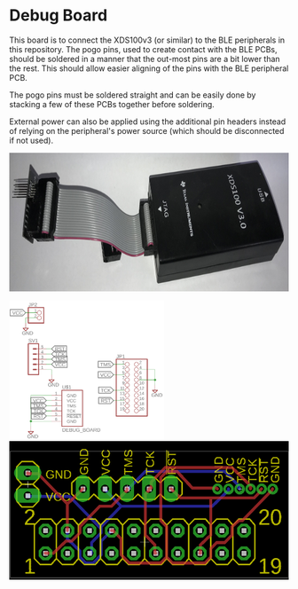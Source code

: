 # Debug Board

This board is to connect the XDS100v3 (or similar) to the BLE peripherals in
this repository. The pogo pins, used to create contact with the BLE PCBs, should
be soldered in a manner that the out-most pins are a bit lower than the rest.
This should allow easier aligning of the pins with the BLE peripheral PCB.

The pogo pins must be soldered straight and can be easily done by stacking a few
of these PCBs together before soldering.

External power can also be applied using the additional pin headers instead of
relying on the peripheral's power source (which should be disconnected if not
used).

<img src="example.jpg" height="250" />

<img src="debug_board-schematic.png" height="250" /> <img src="debug_board-layout.png" height="250" />
